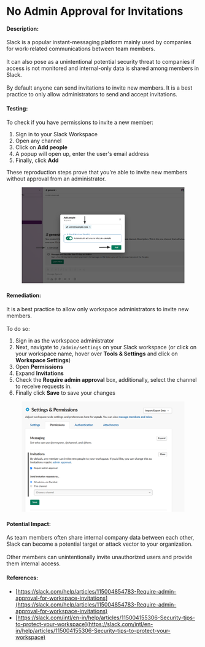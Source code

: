 # No Admin Approval for Invitations

#### Description:

Slack is a popular instant-messaging platform mainly used by companies for work-related communications between team members.\
\
It can also pose as a unintentional potential security threat to companies if access is not monitored and internal-only data is shared among members in Slack.\
\
By default anyone can send invitations to invite new members. It is a best practice to only allow administrators to send and accept invitations.

#### Testing:

To check if you have permissions to invite a new member:

1. Sign in to your Slack Workspace
2. Open any channel
3. Click on **Add people**
4. A popup will open up, enter the user's email address
5. Finally, click **Add**

These reproduction steps prove that you're able to invite new members without approval from an administrator.

<figure><img src="../../.gitbook/assets/image (5).png" alt=""><figcaption></figcaption></figure>

#### Remediation:

It is a best practice to allow only workspace administrators to invite new members.\
\
To do so:

1. Sign in as the workspace administrator
2. Next, navigate to `/admin/settings` on your Slack workspace (or click on your workspace name, hover over **Tools & Settings** and click on **Workspace Settings**)
3. Open **Permissions**
4. Expand **Invitations**
5. Check the **Require admin approval** box, additionally, select the channel to receive requests in.
6. Finally click **Save** to save your changes

<figure><img src="../../.gitbook/assets/image (1) (1).png" alt=""><figcaption></figcaption></figure>

#### Potential Impact:

As team members often share internal company data between each other, Slack can become a potential target or attack vector to your organization.\
\
Other members can unintentionally invite unauthorized users and provide them internal access.

#### References:

* [https://slack.com/help/articles/115004854783-Require-admin-approval-for-workspace-invitations](https://slack.com/help/articles/115004854783-Require-admin-approval-for-workspace-invitations)
* [https://slack.com/intl/en-in/help/articles/115004155306-Security-tips-to-protect-your-workspace](https://slack.com/intl/en-in/help/articles/115004155306-Security-tips-to-protect-your-workspace)

